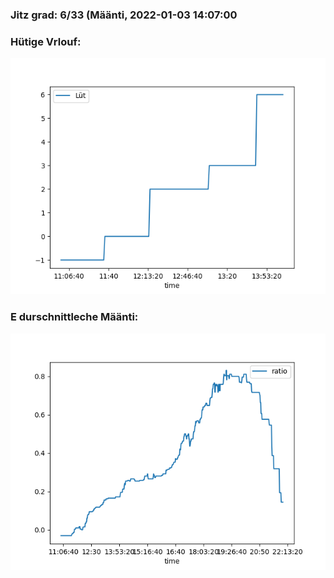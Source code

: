 ### Jitz grad: 6/33 (Määnti, 2022-01-03 14:07:00

### Hütige Vrlouf:
![Graph](Today.png)

### E durschnittleche Määnti:
![Graph](Määnti.png)